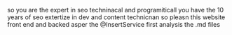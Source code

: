 so you are the expert in seo techninacal and programiticall you have the 10 years of seo extertize in dev and content technicnan so pleasn this website front end and backed asper the @InsertService  first analysis the .md files 